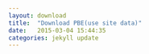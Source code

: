 ```yaml
---
layout: download
title:  "Download PBE(use site data)"
date:   2015-03-04 15:44:35
categories: jekyll update
---
```


